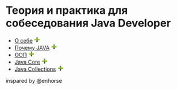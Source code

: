# Теория и практика для собеседования Java Developer

+ [О себе](#aboutMyself) ![icon][pls]
+ [Почему JAVA](#whyJava) ![icon][pls]
+ [ООП](#oop) ![icon][pls]
+ [Java Core](#javaCore) ![icon][pls]
+ [Java Collections](#javaCollections) ![icon][pls]

[pls]:pls.png

inspared by @enhorse
